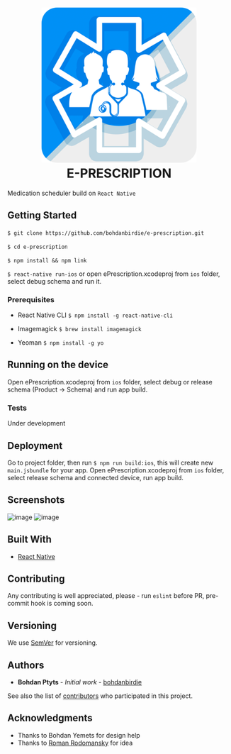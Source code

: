 <h1 align="center">
  <img src="./Icon-bordered.png" width="350"/><br>
  E-PRESCRIPTION
</h1>

Medication scheduler build on `React Native`

## Getting Started

`$ git clone https://github.com/bohdanbirdie/e-prescription.git`

`$ cd e-prescription`

`$ npm install && npm link`

`$ react-native run-ios` or open ePrescription.xcodeproj from `ios` folder, select debug schema and run it.

### Prerequisites

- React Native CLI
`$ npm install -g react-native-cli`

- Imagemagick
`$ brew install imagemagick`

- Yeoman
`$ npm install -g yo`


## Running on the device

Open ePrescription.xcodeproj from `ios` folder, select debug or release schema (Product -> Schema) and run app build.

### Tests

Under development

## Deployment

Go to project folder, then run `$ npm run build:ios`, this will create new `main.jsbundle` for your app.
Open ePrescription.xcodeproj from `ios` folder, select release schema and connected device, run app build.

## Screenshots

![image](https://user-images.githubusercontent.com/23266928/32684856-2bd4e16e-c691-11e7-81aa-1fa99583072c.png)
![image](https://user-images.githubusercontent.com/23266928/32684857-2e9356f6-c691-11e7-8b69-9208afd04497.png)


## Built With

* [React Native](https://facebook.github.io/react-native/)

## Contributing

Any contributing is well appreciated, please - run `eslint` before PR, pre-commit hook is coming soon.

## Versioning

We use [SemVer](http://semver.org/) for versioning.

## Authors

* **Bohdan Ptyts** - *Initial work* - [bohdanbirdie](https://github.com/bohdanbirdie)

See also the list of [contributors](https://github.com/bohdanbirdie/contributors) who participated in this project.

## Acknowledgments

* Thanks to Bohdan Yemets for design help
* Thanks to [Roman Rodomansky](https://github.com/itspoma/) for idea

